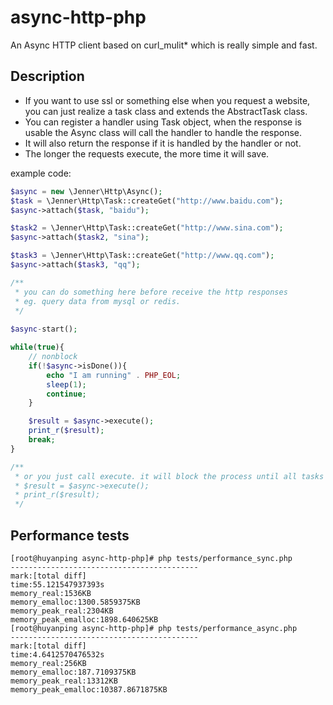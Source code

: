 # async-http-php
An Async HTTP client based on curl_mulit* which is really simple and fast.

Description
-----------------
- If you want to use ssl or something else when you request a website, you can just realize a task class and extends the AbstractTask class.
- You can register a handler using Task object, when the response is usable the Async class will call the handler to handle the response.
- It will also return the response if it is handled by the handler or not.
- The longer the requests execute, the more time it will save.

example code:
```php
$async = new \Jenner\Http\Async();
$task = \Jenner\Http\Task::createGet("http://www.baidu.com");
$async->attach($task, "baidu");

$task2 = \Jenner\Http\Task::createGet("http://www.sina.com");
$async->attach($task2, "sina");

$task3 = \Jenner\Http\Task::createGet("http://www.qq.com");
$async->attach($task3, "qq");

/**
 * you can do something here before receive the http responses
 * eg. query data from mysql or redis.
 */
 
$async-start();

while(true){
    // nonblock
    if(!$async->isDone()){
        echo "I am running" . PHP_EOL;
        sleep(1);
        continue;
    }

    $result = $async->execute();
    print_r($result);
    break;
}

/**
 * or you just call execute. it will block the process until all tasks are done.
 * $result = $async->execute();
 * print_r($result);
 */
```

Performance tests
---------------------
```shell
[root@huyanping async-http-php]# php tests/performance_sync.php  
------------------------------------------
mark:[total diff]
time:55.121547937393s
memory_real:1536KB
memory_emalloc:1300.5859375KB
memory_peak_real:2304KB
memory_peak_emalloc:1898.640625KB
[root@huyanping async-http-php]# php tests/performance_async.php 
------------------------------------------
mark:[total diff]
time:4.6412570476532s
memory_real:256KB
memory_emalloc:187.7109375KB
memory_peak_real:13312KB
memory_peak_emalloc:10387.8671875KB
```

